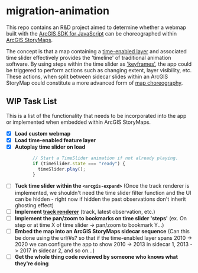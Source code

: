 # migration-animation
This repo contains an R&D project aimed to determine whether a webmap built with the [ArcGIS SDK for JavaScript](https://developers.arcgis.com/javascript/latest/) can be choreographed within [ArcGIS StoryMaps](https://www.esri.com/en-us/arcgis/products/arcgis-storymaps/overview).

The concept is that a map containing a [time-enabled layer](https://support.esri.com/en-us/knowledge-base/how-to-enable-time-on-a-layer-in-arcgis-online-and-crea-000024836) and associated time slider effectively provides the 'timeline' of traditional animation software. By using steps within the time slider as ['keyframes'](https://en.wikipedia.org/wiki/Key_frame), the app could be triggered to perform actions such as changing extent, layer visibility, etc. These actions, when split between sidecar slides within an ArcGIS StoryMap could constitute a more advanced form of [map choreography](https://www.esri.com/arcgis-blog/products/arcgis-storymaps/mapping/choreograph-your-maps-with-arcgis-storymaps).

## WIP Task List
This is a list of the functionality that needs to be incorporated into the app or implemented when embedded within ArcGIS StoryMaps.
- [x] **Load custom webmap**
- [x] **Load time-enabled feature layer**
- [x] **Autoplay time slider on load**
```js
          // Start a TimeSlider animation if not already playing.
          if (timeSlider.state === "ready") {
            timeSlider.play();
          }
```
- [ ] **Tuck time slider within the `<arcgis-expand>`** (Once the track renderer is implemented, we shouldn't need the time slider filter function and the UI can be hidden - right now if hidden the past observations don't inherit ghosting effect)
- [ ] **Implement [track renderer](https://developers.arcgis.com/javascript/latest/release-notes/#track-rendering-beta)** (track, latest observation, etc.)
- [ ] **Implement the pan/zoom to bookmarks on time slider 'steps'** (ex. On step or at time X of time slider -> pan/zoom to bookmark Y...)
- [ ] **Embed the map into an ArcGIS StoryMaps sidecar sequence** (Can this be done using the url/#s? so that if the time-enabled layer spans 2010 -> 2020 we can configure the app to show 2010 -> 2013 in sidecar 1, 2013 -> 2017 in sidecar 2, and so on...)
- [ ] **Get the whole thing code reviewed by someone who knows what they're doing**